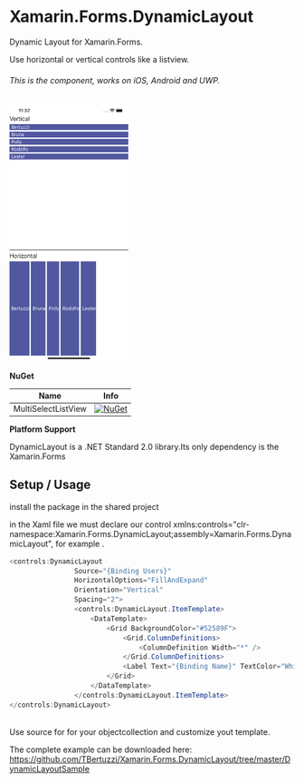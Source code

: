 # Xamarin.Forms.DynamicLayout

Dynamic Layout for Xamarin.Forms. 

Use horizontal or vertical controls like a listview.
 
 ###### This is the component, works on iOS, Android and UWP.
 
 <a href="#">
<img border="0" src="Resource/sampleApp.png" width="210"   alt="SocialNetworkApp" /></a>

**NuGet**

|Name|Info|
| ------------------- | :------------------: |
|MultiSelectListView|[![NuGet](https://buildstats.info/nuget/Xamarin.Forms.DynamicLayout)](https://www.nuget.org/packages/Xamarin.Forms.DynamicLayout/)|

**Platform Support**

DynamicLayout is a .NET Standard 2.0 library.Its only dependency is the Xamarin.Forms

## Setup / Usage

install the package in the shared project

in the Xaml file we must declare our control xmlns:controls="clr-namespace:Xamarin.Forms.DynamicLayout;assembly=Xamarin.Forms.DynamicLayout", for example .

```csharp
<controls:DynamicLayout
                Source="{Binding Users}"
                HorizontalOptions="FillAndExpand"
                Orientation="Vertical"
                Spacing="2">
                <controls:DynamicLayout.ItemTemplate>
                    <DataTemplate>
                        <Grid BackgroundColor="#52589F">
                            <Grid.ColumnDefinitions>
                                <ColumnDefinition Width="*" />
                            </Grid.ColumnDefinitions>
                            <Label Text="{Binding Name}" TextColor="White" FontSize="Medium" VerticalTextAlignment="Center" />
                        </Grid>
                    </DataTemplate>
                </controls:DynamicLayout.ItemTemplate>
</controls:DynamicLayout>
            
```

Use source for for your objectcollection and customize yout template.

The complete example can be downloaded here: https://github.com/TBertuzzi/Xamarin.Forms.DynamicLayout/tree/master/DynamicLayoutSample


